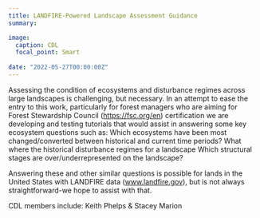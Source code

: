 ```yaml
---
title: LANDFIRE-Powered Landscape Assessment Guidance
summary:

image:
  caption: CDL
  focal_point: Smart
  
date: "2022-05-27T00:00:00Z"
---
```


Assessing the condition of ecosystems and disturbance regimes across large landscapes is challenging, but necessary.  In an attempt to ease the entry to this work, particularly for forest managers who are aiming for Forest Stewardship Council (https://fsc.org/en) certification we are developing and testing tutorials that would assist in answering some key ecosystem questions such as:
Which ecosystems have been most changed/converted between historical and current time periods?
What where the historical disturbance regimes for a landscape
Which structural stages are over/underrepresented on the landscape?

Answering these and other similar questions is possible for lands in the United States with LANDFIRE data (www.landfire.gov), but is not always straightforward-we hope to assist with that.

CDL members include: Keith Phelps & Stacey Marion
